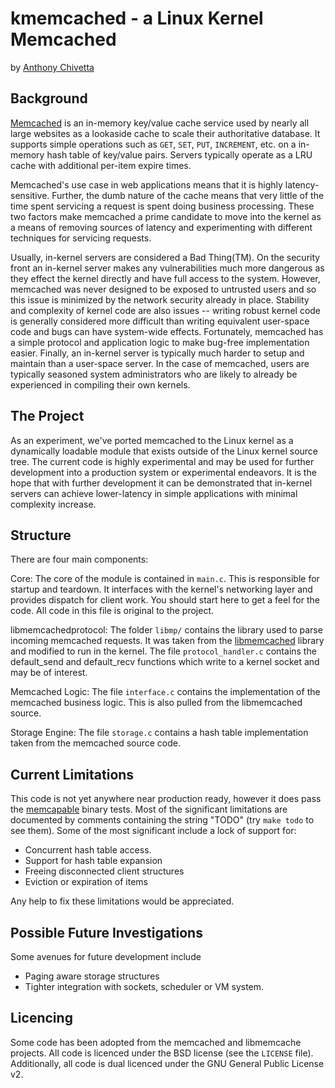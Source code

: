 kmemcached - a Linux Kernel Memcached
================
by [Anthony Chivetta](http://chivetta.org)

Background
------------

[Memcached](http://memcached.org "Memcached") is an in-memory key/value cache
service used by nearly all large websites as a lookaside cache to scale their
authoritative database.  It supports simple operations such as `GET`, `SET`,
`PUT`, `INCREMENT`, etc. on a in-memory hash table of key/value pairs.
Servers typically operate as a LRU cache with additional per-item expire times.

Memcached's use case in web applications means that it is highly
latency-sensitive.  Further, the dumb nature of the cache means that very little
of the time spent servicing a request is spent doing business processing.  These
two factors make memcached a prime candidate to move into the kernel as a means
of removing sources of latency and experimenting with different techniques for
servicing requests.

Usually, in-kernel servers are considered a Bad Thing(TM).  On the security
front an in-kernel server makes any vulnerabilities much more dangerous as they
effect the kernel directly and have full access to the system.
However, memcached was never designed to be exposed to untrusted users and so
this issue is minimized by the network security already in place.  Stability and
complexity of kernel code are also issues -- writing robust kernel code is
generally considered more difficult than writing equivalent user-space code and
bugs can have system-wide effects.  Fortunately, memcached has a simple protocol
and application logic to make bug-free implementation easier.  Finally, an
in-kernel server is typically much harder to setup and maintain than a
user-space server.  In the case of memcached, users are typically seasoned
system administrators who are likely to already be experienced in compiling
their own kernels.

The Project
-----------

As an experiment, we've ported memcached to the Linux kernel as a dynamically
loadable module that exists outside of the Linux kernel source tree.  The
current code is highly experimental and may be used for further development into
a production system or experimental endeavors.  It is the hope that with further
development it can be demonstrated that in-kernel servers can achieve
lower-latency in simple applications with minimal complexity increase.

Structure
---------

There are four main components:

Core: The core of the module is contained in `main.c`.  This is responsible for
startup and teardown.  It interfaces with the kernel's networking layer and
provides dispatch for client work.  You should start here to get a feel for the
code.  All code in this file is original to the project.

libmemcachedprotocol: The folder `libmp/` contains the library used to parse
incoming memcached requests.  It was taken from the 
[libmemcached](libmemcached.org "libMemcached") library and modified to run in
the kernel.  The file `protocol_handler.c` contains the default_send and
default_recv functions which write to a kernel socket and may be of interest.

Memcached Logic: The file `interface.c` contains the implementation of the
memcached business logic.  This is also pulled from the libmemcached source.

Storage Engine: The file `storage.c` contains a hash table implementation taken
from the memcached source code. 

Current Limitations
-------------------

This code is not yet anywhere near production ready, however it does pass the
[memcapable](http://libmemcached.org/Memcapable.html "Memcapable") binary tests.
Most of the significant limitations are documented by comments containing the
string "TODO" (try `make todo` to see them).  Some of the most significant
include a lock of support for:

 - Concurrent hash table access.
 - Support for hash table expansion
 - Freeing disconnected client structures
 - Eviction or expiration of items

Any help to fix these limitations would be appreciated.

Possible Future Investigations
------------------------------

Some avenues for future development include

 - Paging aware storage structures
 - Tighter integration with sockets, scheduler or VM system.

Licencing
---------

Some code has been adopted from the memcached and libmemcache projects.  All
code is licenced under the BSD license (see the `LICENSE` file).  Additionally,
all code is dual licenced under the GNU General Public License v2.
